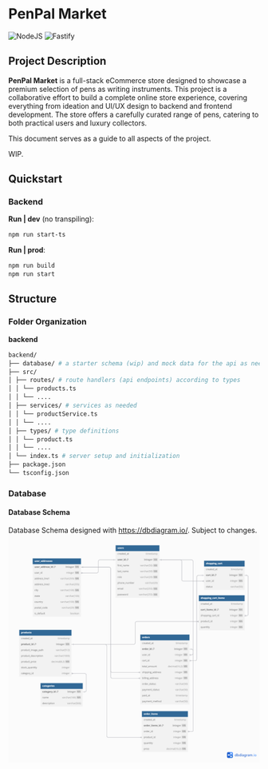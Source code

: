# PenPal Market

![NodeJS](https://img.shields.io/badge/node.js-6DA55F?style=for-the-badge&logo=node.js&logoColor=white)
![Fastify](https://img.shields.io/badge/fastify-%23000000.svg?style=for-the-badge&logo=fastify&logoColor=white)

## Project Description

**PenPal Market** is a full-stack eCommerce store designed to showcase a premium selection of pens as writing instruments. This project is a collaborative effort to build a complete online store experience, covering everything from ideation and UI/UX design to backend and frontend development. The store offers a carefully curated range of pens, catering to both practical users and luxury collectors.

This document serves as a guide to all aspects of the project.

WIP.

## Quickstart

### Backend

**Run | dev** (no transpiling):

```bash
npm run start-ts
```

**Run | prod**:

```bash
npm run build
npm run start
```

## Structure

### Folder Organization

**backend**

```bash
backend/
├── database/ # a starter schema (wip) and mock data for the api as needed
├── src/
│ ├── routes/ # route handlers (api endpoints) according to types
│ │ └── products.ts
│ │ └── ....
│ ├── services/ # services as needed
│ │ └── productService.ts
│ │ └── ....
│ ├── types/ # type definitions
│ │ └── product.ts
│ │ └── ....
│ └── index.ts # server setup and initialization
├── package.json
└── tsconfig.json
```

### Database

#### Database Schema

Database Schema designed with https://dbdiagram.io/. Subject to changes.
![Database Schema](images/db_schema_first.png)
